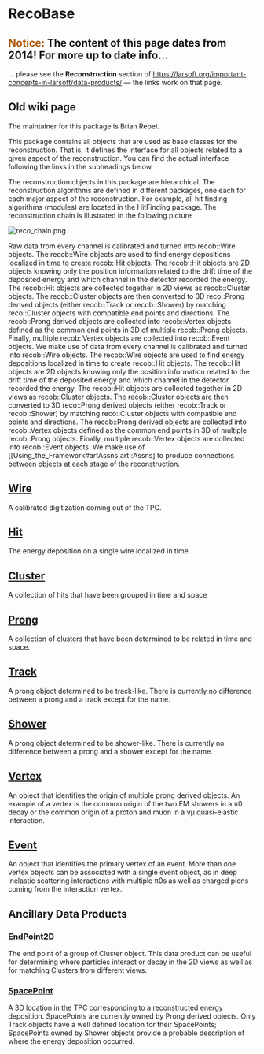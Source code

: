 

# RecoBase

## <span style="color:#aa5500;">Notice:</span> The content of this page dates from 2014! For more up to date info…

… please see the **Reconstruction** section of https://larsoft.org/important-concepts-in-larsoft/data-products/ — the links work on that page.

## Old wiki page

The maintainer for this package is Brian Rebel.

This package contains all objects that are used as base classes for the reconstruction. That is, it defines the interface for all objects related to a given aspect of the reconstruction. You can find the actual interface following the links in the subheadings below.

The reconstruction objects in this package are hierarchical. The reconstruction algorithms are defined in different packages, one each for each major aspect of the reconstruction. For example, all hit finding algorithms (modules) are located in the HitFinding package. The reconstruction chain is illustrated in the following picture

![reco_chain.png](/assets/img/larsoft/reco_chain.png)

Raw data from every channel is calibrated and turned into recob::Wire objects. The recob::Wire objects are used to find energy depositions localized in time to create recob::Hit objects. The recob::Hit objects are 2D objects knowing only the position information related to the drift time of the deposited energy and which channel in the detector recorded the energy. The recob::Hit objects are collected together in 2D views as recob::Cluster objects. The recob::Cluster objects are then converted to 3D reco::Prong derived objects (either recob::Track or recob::Shower) by matching reco::Cluster objects with compatible end points and directions. The recob::Prong derived objects are collected into recob::Vertex objects defined as the common end points in 3D of multiple recob::Prong objects. Finally, multiple recob::Vertex objects are collected into recob::Event objects. We make use of [](Using_the_Framework#artAssns) data from every channel is calibrated and turned into recob::Wire objects. The recob::Wire objects are used to find energy depositions localized in time to create recob::Hit objects. The recob::Hit objects are 2D objects knowing only the position information related to the drift time of the deposited energy and which channel in the detector recorded the energy. The recob::Hit objects are collected together in 2D views as recob::Cluster objects. The recob::Cluster objects are then converted to 3D reco::Prong derived objects (either recob::Track or recob::Shower) by matching reco::Cluster objects with compatible end points and directions. The recob::Prong derived objects are collected into recob::Vertex objects defined as the common end points in 3D of multiple recob::Prong objects. Finally, multiple recob::Vertex objects are collected into recob::Event objects. We make use of \[\[Using_the_Framework#artAssns\|art::Assns\] to produce connections between objects at each stage of the reconstruction.

## [Wire](https://cdcvs.fnal.gov/redmine/projects/larsoftsvn/repository/entry/trunk/RecoBase/Wire.h)

A calibrated digitization coming out of the TPC.

## [Hit](https://cdcvs.fnal.gov/redmine/projects/larsoftsvn/repository/entry/trunk/RecoBase/Hit.h)

The energy deposition on a single wire localized in time.

## [Cluster](https://cdcvs.fnal.gov/redmine/projects/larsoftsvn/repository/entry/trunk/RecoBase/Cluster.h)

A collection of hits that have been grouped in time and space

## [Prong](https://cdcvs.fnal.gov/redmine/projects/larsoftsvn/repository/entry/trunk/RecoBase/Prong.h)

A collection of clusters that have been determined to be related in time and space.

## [Track](https://cdcvs.fnal.gov/redmine/projects/larsoftsvn/repository/entry/trunk/RecoBase/Track.h)

A prong object determined to be track-like. There is currently no difference between a prong and a track except for the name.

## [Shower](https://cdcvs.fnal.gov/redmine/projects/larsoftsvn/repository/entry/trunk/RecoBase/Shower.h)

A prong object determined to be shower-like. There is currently no difference between a prong and a shower except for the name.

## [Vertex](https://cdcvs.fnal.gov/redmine/projects/larsoftsvn/repository/entry/trunk/RecoBase/Vertex.h)

An object that identifies the origin of multiple prong derived objects. An example of a vertex is the common origin of the two EM showers in a π0 decay or the common origin of a proton and muon in a νμ quasi-elastic interaction.

## [Event](https://cdcvs.fnal.gov/redmine/projects/larsoftsvn/repository/entry/trunk/RecoBase/Event.h)

An object that identifies the primary vertex of an event. More than one vertex objects can be associated with a single event object, as in deep inelastic scattering interactions with multiple π0s as well as charged pions coming from the interaction vertex.

## Ancillary Data Products

### [EndPoint2D](https://cdcvs.fnal.gov/redmine/projects/larsoftsvn/repository/entry/trunk/RecoBase/EndPoint2D.h)

The end point of a group of Cluster object. This data product can be useful for determining where particles interact or decay in the 2D views as well as for matching Clusters from different views.

### [SpacePoint](https://cdcvs.fnal.gov/redmine/projects/larsoftsvn/repository/entry/trunk/RecoBase/SpacePoint.h)

A 3D location in the TPC corresponding to a reconstructed energy deposition. SpacePoints are currently owned by Prong derived objects. Only Track objects have a well defined location for their SpacePoints; SpacePoints owned by Shower objects provide a probable description of where the energy deposition occurred.
